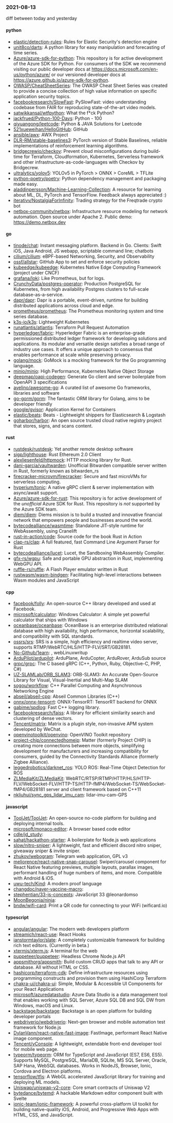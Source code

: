 ### 2021-08-13
diff between today and yesterday

#### python
* [elastic/detection-rules](https://github.com/elastic/detection-rules): Rules for Elastic Security's detection engine
* [unit8co/darts](https://github.com/unit8co/darts): A python library for easy manipulation and forecasting of time series.
* [Azure/azure-sdk-for-python](https://github.com/Azure/azure-sdk-for-python): This repository is for active development of the Azure SDK for Python. For consumers of the SDK we recommend visiting our public developer docs at https://docs.microsoft.com/en-us/python/azure/ or our versioned developer docs at https://azure.github.io/azure-sdk-for-python.
* [OWASP/CheatSheetSeries](https://github.com/OWASP/CheatSheetSeries): The OWASP Cheat Sheet Series was created to provide a concise collection of high value information on specific application security topics.
* [facebookresearch/SlowFast](https://github.com/facebookresearch/SlowFast): PySlowFast: video understanding codebase from FAIR for reproducing state-of-the-art video models.
* [satwikkansal/wtfpython](https://github.com/satwikkansal/wtfpython): What the f*ck Python? 
* [jackfrued/Python-100-Days](https://github.com/jackfrued/Python-100-Days): Python - 100
* [qiyuangong/leetcode](https://github.com/qiyuangong/leetcode): Python & JAVA Solutions for Leetcode
* [521xueweihan/HelloGitHub](https://github.com/521xueweihan/HelloGitHub):  GitHub 
* [ansible/awx](https://github.com/ansible/awx): AWX Project
* [DLR-RM/stable-baselines3](https://github.com/DLR-RM/stable-baselines3): PyTorch version of Stable Baselines, reliable implementations of reinforcement learning algorithms.
* [bridgecrewio/checkov](https://github.com/bridgecrewio/checkov): Prevent cloud misconfigurations during build-time for Terraform, Cloudformation, Kubernetes, Serverless framework and other infrastructure-as-code-languages with Checkov by Bridgecrew.
* [ultralytics/yolov5](https://github.com/ultralytics/yolov5): YOLOv5  in PyTorch > ONNX > CoreML > TFLite
* [python-poetry/poetry](https://github.com/python-poetry/poetry): Python dependency management and packaging made easy.
* [aladdinpersson/Machine-Learning-Collection](https://github.com/aladdinpersson/Machine-Learning-Collection): A resource for learning about ML, DL, PyTorch and TensorFlow. Feedback always appreciated :)
* [iterativv/NostalgiaForInfinity](https://github.com/iterativv/NostalgiaForInfinity): Trading strategy for the Freqtrade crypto bot
* [netbox-community/netbox](https://github.com/netbox-community/netbox): Infrastructure resource modeling for network automation. Open source under Apache 2. Public demo: https://demo.netbox.dev

#### go
* [tinode/chat](https://github.com/tinode/chat): Instant messaging platform. Backend in Go. Clients: Swift iOS, Java Android, JS webapp, scriptable command line; chatbots
* [cilium/cilium](https://github.com/cilium/cilium): eBPF-based Networking, Security, and Observability
* [ossf/allstar](https://github.com/ossf/allstar): GitHub App to set and enforce security policies
* [kubeedge/kubeedge](https://github.com/kubeedge/kubeedge): Kubernetes Native Edge Computing Framework (project under CNCF)
* [grafana/loki](https://github.com/grafana/loki): Like Prometheus, but for logs.
* [CrunchyData/postgres-operator](https://github.com/CrunchyData/postgres-operator): Production PostgreSQL for Kubernetes, from high availability Postgres clusters to full-scale database-as-a-service.
* [dapr/dapr](https://github.com/dapr/dapr): Dapr is a portable, event-driven, runtime for building distributed applications across cloud and edge.
* [prometheus/prometheus](https://github.com/prometheus/prometheus): The Prometheus monitoring system and time series database.
* [k3s-io/k3s](https://github.com/k3s-io/k3s): Lightweight Kubernetes
* [runatlantis/atlantis](https://github.com/runatlantis/atlantis): Terraform Pull Request Automation
* [hyperledger/fabric](https://github.com/hyperledger/fabric): Hyperledger Fabric is an enterprise-grade permissioned distributed ledger framework for developing solutions and applications. Its modular and versatile design satisfies a broad range of industry use cases. It offers a unique approach to consensus that enables performance at scale while preserving privacy.
* [golang/mock](https://github.com/golang/mock): GoMock is a mocking framework for the Go programming language.
* [minio/minio](https://github.com/minio/minio): High Performance, Kubernetes Native Object Storage
* [deepmap/oapi-codegen](https://github.com/deepmap/oapi-codegen): Generate Go client and server boilerplate from OpenAPI 3 specifications
* [avelino/awesome-go](https://github.com/avelino/awesome-go): A curated list of awesome Go frameworks, libraries and software
* [go-gorm/gorm](https://github.com/go-gorm/gorm): The fantastic ORM library for Golang, aims to be developer friendly
* [google/gvisor](https://github.com/google/gvisor): Application Kernel for Containers
* [elastic/beats](https://github.com/elastic/beats):  Beats - Lightweight shippers for Elasticsearch & Logstash
* [goharbor/harbor](https://github.com/goharbor/harbor): An open source trusted cloud native registry project that stores, signs, and scans content.

#### rust
* [rustdesk/rustdesk](https://github.com/rustdesk/rustdesk): Yet another remote desktop software
* [sigp/lighthouse](https://github.com/sigp/lighthouse): Rust Ethereum 2.0 Client
* [alexliesenfeld/httpmock](https://github.com/alexliesenfeld/httpmock): HTTP mocking library for Rust.
* [dani-garcia/vaultwarden](https://github.com/dani-garcia/vaultwarden): Unofficial Bitwarden compatible server written in Rust, formerly known as bitwarden_rs
* [firecracker-microvm/firecracker](https://github.com/firecracker-microvm/firecracker): Secure and fast microVMs for serverless computing.
* [hyperium/tonic](https://github.com/hyperium/tonic): A native gRPC client & server implementation with async/await support.
* [Azure/azure-sdk-for-rust](https://github.com/Azure/azure-sdk-for-rust): This repository is for active development of the *unofficial* Azure SDK for Rust. This repository is *not* supported by the Azure SDK team.
* [diem/diem](https://github.com/diem/diem): Diems mission is to build a trusted and innovative financial network that empowers people and businesses around the world.
* [bytecodealliance/wasmtime](https://github.com/bytecodealliance/wasmtime): Standalone JIT-style runtime for WebAssembly, using Cranelift
* [rust-in-action/code](https://github.com/rust-in-action/code): Source code for the book Rust in Action
* [clap-rs/clap](https://github.com/clap-rs/clap): A full featured, fast Command Line Argument Parser for Rust
* [bytecodealliance/lucet](https://github.com/bytecodealliance/lucet): Lucet, the Sandboxing WebAssembly Compiler.
* [gfx-rs/wgpu](https://github.com/gfx-rs/wgpu): Safe and portable GPU abstraction in Rust, implementing WebGPU API.
* [ruffle-rs/ruffle](https://github.com/ruffle-rs/ruffle): A Flash Player emulator written in Rust
* [rustwasm/wasm-bindgen](https://github.com/rustwasm/wasm-bindgen): Facilitating high-level interactions between Wasm modules and JavaScript

#### cpp
* [facebook/folly](https://github.com/facebook/folly): An open-source C++ library developed and used at Facebook.
* [microsoft/calculator](https://github.com/microsoft/calculator): Windows Calculator: A simple yet powerful calculator that ships with Windows
* [oceanbase/oceanbase](https://github.com/oceanbase/oceanbase): OceanBase is an enterprise distributed relational database with high availability, high performance, horizontal scalability, and compatibility with SQL standards.
* [ossrs/srs](https://github.com/ossrs/srs): SRS is a simple, high efficiency and realtime video server, supports RTMP/WebRTC/HLS/HTTP-FLV/SRT/GB28181.
* [No-Github/1earn](https://github.com/No-Github/1earn): , webLinuxwritup
* [ArduPilot/ardupilot](https://github.com/ArduPilot/ardupilot): ArduPlane, ArduCopter, ArduRover, ArduSub source
* [grpc/grpc](https://github.com/grpc/grpc): The C based gRPC (C++, Python, Ruby, Objective-C, PHP, C#)
* [UZ-SLAMLab/ORB_SLAM3](https://github.com/UZ-SLAMLab/ORB_SLAM3): ORB-SLAM3: An Accurate Open-Source Library for Visual, Visual-Inertial and Multi-Map SLAM
* [sogou/workflow](https://github.com/sogou/workflow): C++ Parallel Computing and Asynchronous Networking Engine
* [abseil/abseil-cpp](https://github.com/abseil/abseil-cpp): Abseil Common Libraries (C++)
* [onnx/onnx-tensorrt](https://github.com/onnx/onnx-tensorrt): ONNX-TensorRT: TensorRT backend for ONNX
* [gabime/spdlog](https://github.com/gabime/spdlog): Fast C++ logging library.
* [facebookresearch/faiss](https://github.com/facebookresearch/faiss): A library for efficient similarity search and clustering of dense vectors.
* [Tencent/matrix](https://github.com/Tencent/matrix): Matrix is a plugin style, non-invasive APM system developed by WeChat.
* [openvinotoolkit/openvino](https://github.com/openvinotoolkit/openvino): OpenVINO Toolkit repository
* [project-chip/connectedhomeip](https://github.com/project-chip/connectedhomeip): Matter (formerly Project CHIP) is creating more connections between more objects, simplifying development for manufacturers and increasing compatibility for consumers, guided by the Connectivity Standards Alliance (formerly Zigbee Alliance).
* [leggedrobotics/darknet_ros](https://github.com/leggedrobotics/darknet_ros): YOLO ROS: Real-Time Object Detection for ROS
* [ZLMediaKit/ZLMediaKit](https://github.com/ZLMediaKit/ZLMediaKit): WebRTC/RTSP/RTMP/HTTP/HLS/HTTP-FLV/WebSocket-FLV/HTTP-TS/HTTP-fMP4/WebSocket-TS/WebSocket-fMP4/GB28181 server and client framework based on C++11
* [nkliuhui/sync_gps_lidar_imu_cam](https://github.com/nkliuhui/sync_gps_lidar_imu_cam): lidar-imu-cam-GPS

#### javascript
* [ToolJet/ToolJet](https://github.com/ToolJet/ToolJet): An open-source no-code platform for building and deploying internal tools.
* [microsoft/monaco-editor](https://github.com/microsoft/monaco-editor): A browser based code editor
* [cdle/jd_study](https://github.com/cdle/jd_study): 
* [sahat/hackathon-starter](https://github.com/sahat/hackathon-starter): A boilerplate for Node.js web applications
* [slow/nitro-sniper](https://github.com/slow/nitro-sniper): A lightweight, fast and efficient discord nitro sniper, giveaway sniper & invite sniper.
* [zhukov/webogram](https://github.com/zhukov/webogram): Telegram web application, GPL v3
* [meliorence/react-native-snap-carousel](https://github.com/meliorence/react-native-snap-carousel): Swiper/carousel component for React Native featuring previews, multiple layouts, parallax images, performant handling of huge numbers of items, and more. Compatible with Android & iOS.
* [uwu-tech/Kind](https://github.com/uwu-tech/Kind): A modern proof language
* [changdoc/naver-vaccine-macro](https://github.com/changdoc/naver-vaccine-macro):       
* [stephentian/33-js-concepts](https://github.com/stephentian/33-js-concepts):   JavaScript 33 @leonardomso
* [MoonBegonia/ninja](https://github.com/MoonBegonia/ninja): 
* [bndw/wifi-card](https://github.com/bndw/wifi-card):  Print a QR code for connecting to your WiFi (wificard.io)

#### typescript
* [angular/angular](https://github.com/angular/angular): The modern web developers platform
* [streamich/react-use](https://github.com/streamich/react-use): React Hooks  
* [ianstormtaylor/slate](https://github.com/ianstormtaylor/slate): A completely customizable framework for building rich text editors. (Currently in beta.)
* [xtermjs/xterm.js](https://github.com/xtermjs/xterm.js): A terminal for the web
* [puppeteer/puppeteer](https://github.com/puppeteer/puppeteer): Headless Chrome Node.js API
* [appsmithorg/appsmith](https://github.com/appsmithorg/appsmith): Build custom CRUD apps that talk to any API or database. All without HTML or CSS.
* [hashicorp/terraform-cdk](https://github.com/hashicorp/terraform-cdk): Define infrastructure resources using programming constructs and provision them using HashiCorp Terraform
* [chakra-ui/chakra-ui](https://github.com/chakra-ui/chakra-ui):  Simple, Modular & Accessible UI Components for your React Applications
* [microsoft/azuredatastudio](https://github.com/microsoft/azuredatastudio): Azure Data Studio is a data management tool that enables working with SQL Server, Azure SQL DB and SQL DW from Windows, macOS and Linux.
* [backstage/backstage](https://github.com/backstage/backstage): Backstage is an open platform for building developer portals
* [webdriverio/webdriverio](https://github.com/webdriverio/webdriverio): Next-gen browser and mobile automation test framework for Node.js
* [DylanVann/react-native-fast-image](https://github.com/DylanVann/react-native-fast-image):  FastImage, performant React Native image component.
* [Tencent/vConsole](https://github.com/Tencent/vConsole): A lightweight, extendable front-end developer tool for mobile web page.
* [typeorm/typeorm](https://github.com/typeorm/typeorm): ORM for TypeScript and JavaScript (ES7, ES6, ES5). Supports MySQL, PostgreSQL, MariaDB, SQLite, MS SQL Server, Oracle, SAP Hana, WebSQL databases. Works in NodeJS, Browser, Ionic, Cordova and Electron platforms.
* [tensorflow/tfjs](https://github.com/tensorflow/tfjs): A WebGL accelerated JavaScript library for training and deploying ML models.
* [Uniswap/uniswap-v2-core](https://github.com/Uniswap/uniswap-v2-core):  Core smart contracts of Uniswap V2
* [bytedance/bytemd](https://github.com/bytedance/bytemd): A hackable Markdown editor component built with Svelte
* [ionic-team/ionic-framework](https://github.com/ionic-team/ionic-framework): A powerful cross-platform UI toolkit for building native-quality iOS, Android, and Progressive Web Apps with HTML, CSS, and JavaScript.
